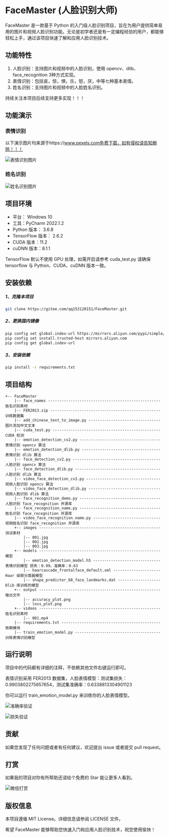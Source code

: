# FaceMaster (人脸识别大师)

FaceMaster 是一款基于 Python 的入门级人脸识别项目，旨在为用户提供简单易用的图片和视频人脸识别功能。无论是初学者还是有一定编程经验的用户，都能够轻松上手，通过该项目快速了解和应用人脸识别技术。

## 功能特性

1. 人脸识别：支持图片和视频中的人脸识别，使用 opencv、dlib、face_recognition 3种方式实现。
2. 表情识别：包括哀，惊，惧，乐，怒，厌，中等七种基本表情。
3. 姓名识别：支持图片和视频中的人脸姓名识别。

持续关注本项目后续支持更多实现！！！

## 功能演示

### 表情识别

以下演示图片均来源于https://www.pexels.com免费下载，如有侵权请告知删除！！！

![表情识别图片](https://gitee.com/qq153128151/FaceMaster/raw/master/output/002.jpg)

### 姓名识别

![姓名识别图片](https://gitee.com/qq153128151/FaceMaster/raw/master/output/004.jpg)

## 项目环境

- 平台： Windows 10
- 工具：PyCharm 2022.1.2
- Python 版本： 3.6.8
- TensorFlow 版本： 2.6.2
- CUDA 版本：11.2
- cuDNN 版本：8.1.1

TensorFlow 默认不使用 GPU 处理，如需开启请参考 cuda_test.py 请确保 tensorflow 与 Python、CUDA、cuDNN 版本一致。

## 安装依赖

##### 1、克隆本项目

```bash
git clone https://gitee.com/qq153128151/FaceMaster.git
```

##### 2、更换国内镜像

```bash
pip config set global.index-url https://mirrors.aliyun.com/pypi/simple/
pip config set install.trusted-host mirrors.aliyun.com
pip config get global.index-url
```

##### 3、安装依赖

```bash
pip install -r requirements.txt
```

## 项目结构

```
+-- FaceMaster
    |-- face_names -------------------------------------------------- 姓名识别素材
    |-- FER2013.zip ------------------------------------------------- 训练数据集
    |-- add_chinese_text_to_image.py -------------------------------- 图片添加中文文本
    |-- cuda_test.py ------------------------------------------------ CUDA 检测
    |-- emotion_detection_cv2.py ------------------------------------ 表情识别 opencv 算法
    |-- emotion_detection_dlib.py ----------------------------------- 表情识别 dlib 算法
    |-- face_detection_cv2.py --------------------------------------- 人脸识别 opencv 算法
    |-- face_detection_dlib.py -------------------------------------- 人脸识别 dlib 算法
    |-- video_face_detection_cv2.py --------------------------------- 视频人脸识别 opencv 算法
    |-- video_face_detection_dlib.py -------------------------------- 视频人脸识别 dlib 算法
    |-- face_recognition_demo.py ------------------------------------ 人脸识别 face_recognition 开源库
    |-- face_recognition_name.py ------------------------------------ 姓名识别 face_recognition 开源库
    |-- video_face_recognition_name.py ------------------------------ 视频姓名识别 face_recognition 开源库
    +-- images ------------------------------------------------------ 测试素材
        |-- 001.jpg
        |-- 002.jpg
        |-- 003.jpg
    +-- models ------------------------------------------------------ 模型
        |-- emotion_detection_model.h5 ------------------------------ 表情识别模型 损失：0.99，准确率：0.63
        |-- haarcascade_frontalface_default.xml --------------------- Haar 级联分类器模型
        |-- shape_predictor_68_face_landmarks.dat ------------------- Dlib 库训练的模型
    +-- output ------------------------------------------------------ 输出文件
        |-- accuracy_plot.png
        |-- loss_plot.png
    +-- videos ------------------------------------------------------ 姓名识别素材
        |-- 001.mp4
    |-- requirements.txt -------------------------------------------- 依赖模块
    |-- train_emotion_model.py -------------------------------------- 训练表情识别模型
```

## 运行说明

项目中的代码都有详细的注释，不依赖其他文件右键运行即可。

表情识别采用 FER2013 数据集，人脸表情模型：测试集损失：0.9903802275657654，测试集准确率：0.6338813304901123

你可以运行 train_emotion_model.py 来训练你的人脸表情模型。

![准确率验证](https://gitee.com/qq153128151/FaceMaster/raw/master/output/accuracy_plot.png)

![损失验证](https://gitee.com/qq153128151/FaceMaster/raw/master/output/loss_plot.png)

## 贡献

如果您发现了任何问题或者有任何建议，欢迎提出 issue 或者提交 pull request。

## 打赏

如果我的项目对你有所帮助还请给个免费的 Star 能让更多人看到。

![微信打赏](https://gitee.com/qq153128151/FaceMaster/raw/master/images/wx.png)

## 版权信息

本项目遵循 MIT License。详细信息请参阅 LICENSE 文件。

希望 FaceMaster 能够帮助您快速入门和应用人脸识别技术，祝您使用愉快！

